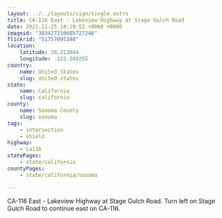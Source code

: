 ```yaml
---
layout: ../../layouts/sign/single.astro
title: CA-116 East - Lakeview Highway at Stage Gulch Road
date: 2021-11-25 14:19:53 +0000 +0000
imageid: "383427216605727246"
flickrid: "51757095398"
location:
    latitude: 38.212044
    longitude: -122.549255
country:
    name: United States
    slug: united-states
state:
    name: California
    slug: california
county:
    name: Sonoma County
    slug: sonoma
tags:
    - intersection
    - shield
highway:
    - ca116
statePages:
    - state/california
countyPages:
    - state/california/sonoma

---
```

CA-116 East - Lakeview Highway at Stage Gulch Road.  Turn left on Stage Gulch Road to continue east on CA-116.